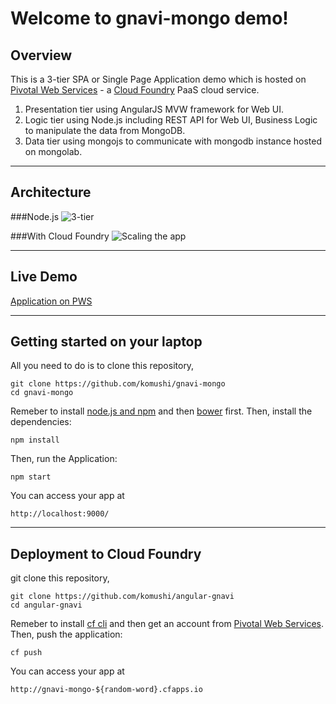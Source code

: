 Welcome to gnavi-mongo demo!
===================

Overview
-------------

This is a 3-tier SPA or Single Page Application demo which is hosted on [Pivotal Web Services](https://run.pivotal.io/) - a [Cloud Foundry](http://www.cloudfoundry.org/) PaaS cloud service.

 1. Presentation tier using AngularJS MVW framework for Web UI.
 2. Logic tier using Node.js including REST API for Web UI, Business Logic to manipulate the data from MongoDB.
 3. Data tier using mongojs to communicate with mongodb instance hosted on mongolab.

----------
Architecture
-------------
###Node.js
![3-tier](https://raw.githubusercontent.com/komushi/gnavi-mongo/master/images/architecture.png)

###With Cloud Foundry
![Scaling the app](https://raw.githubusercontent.com/komushi/gnavi-mongo/master/images/cf.png)

----------
Live Demo
-------------
[Application on PWS](http://gnavi-mongo.cfapps.io/)


----------
Getting started on your laptop
-------------

All you need to do is to clone this repository,
```
git clone https://github.com/komushi/gnavi-mongo
cd gnavi-mongo
```

Remeber to install [node.js and npm](http://nodejs.org/) and then [bower](http://bower.io/) first.
Then, install the dependencies:
```
npm install
```

Then, run the Application:
```
npm start
```

You can access your app at 
```
http://localhost:9000/
```
----------
Deployment to Cloud Foundry
-------------
git clone this repository,
```
git clone https://github.com/komushi/angular-gnavi
cd angular-gnavi
```

Remeber to install [cf cli](https://github.com/cloudfoundry/cli/releases) and then get an account from [Pivotal Web Services](http://run.pivotal.io/).
Then, push the application:
```
cf push
```
You can access your app at 
```
http://gnavi-mongo-${random-word}.cfapps.io
```